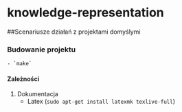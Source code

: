 # knowledge-representation
##Scenariusze działań z projektami domyślymi

### Budowanie projektu
	- `make`

#### Zależności

1. Dokumentacja
	- Latex (`sudo apt-get install latexmk texlive-full`)

		
